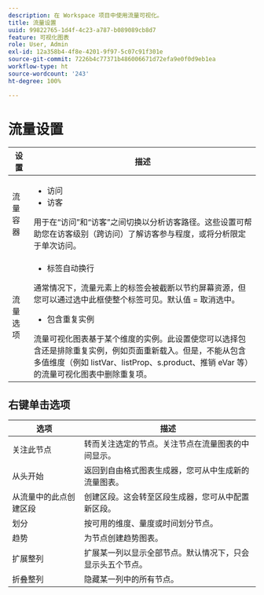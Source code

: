 ```yaml
---
description: 在 Workspace 项目中使用流量可视化。
title: 流量设置
uuid: 99822765-1d4f-4c23-a787-b089089cb8d7
feature: 可视化图表
role: User, Admin
exl-id: 12a358b4-4f8e-4201-9f97-5c07c91f301e
source-git-commit: 7226b4c77371b486006671d72efa9e0f0d9eb1ea
workflow-type: ht
source-wordcount: '243'
ht-degree: 100%

---
```


# 流量设置

| 设置 | 描述 |
|--- |--- |
| 流量容器 | <ul><li>访问</li><li>访客</li></ul> 用于在“访问”和“访客”之间切换以分析访客路径。这些设置可帮助您在访客级别（跨访问）了解访客参与程度，或将分析限定于单次访问。 |
| 流量选项 | <ul><li>标签自动换行</li></ul> 通常情况下，流量元素上的标签会被截断以节约屏幕资源，但您可以通过选中此框使整个标签可见。默认值 = 取消选中。<ul><li>包含重复实例</li></ul> 流量可视化图表基于某个维度的实例。此设置使您可以选择包含还是排除重复实例，例如页面重新载入。但是，不能从包含多值维度（例如 listVar、listProp、s.product、推销 eVar 等）的流量可视化图表中删除重复项。 |

## 右键单击选项

| 选项 | 描述 |
|--- |--- |
| 关注此节点 | 转而关注选定的节点。关注节点在流量图表的中间显示。 |
| 从头开始 | 返回到自由格式图表生成器，您可从中生成新的流量图表。 |
| 从流量中的此点创建区段 | 创建区段。这会转至区段生成器，您可从中配置新区段。 |
| 划分 | 按可用的维度、量度或时间划分节点。 |
| 趋势 | 为节点创建趋势图表。 |
| 扩展整列 | 扩展某一列以显示全部节点。默认情况下，只会显示头五个节点。 |
| 折叠整列 | 隐藏某一列中的所有节点。 |
